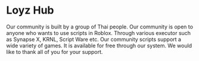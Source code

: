 # Loyz Hub
Our community is built by a group of Thai people. Our community is open to anyone who wants to use scripts in Roblox.
Through various executor such as Synapse X, KRNL, Script Ware etc. Our community scripts support a wide variety of games. It is available for free through our system.
We would like to thank all of you for your support.
